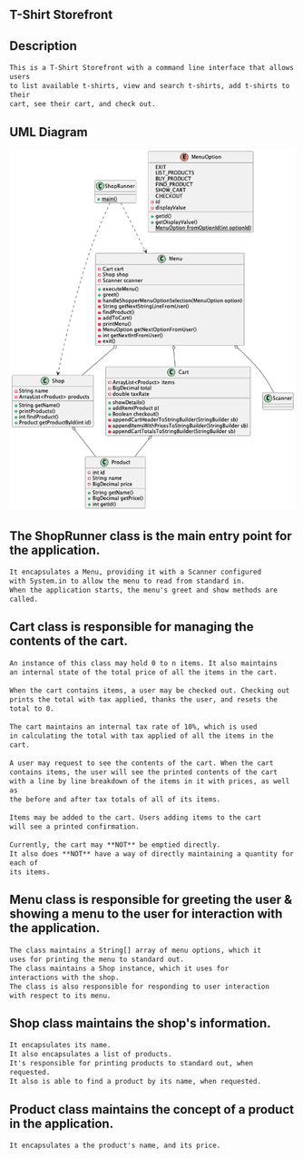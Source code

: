 ## T-Shirt Storefront 

## Description
    This is a T-Shirt Storefront with a command line interface that allows users 
    to list available t-shirts, view and search t-shirts, add t-shirts to their
    cart, see their cart, and check out.
## UML Diagram
![img.png](UML_Diagram.png)

## The ShopRunner class is the main entry point for the application.
    It encapsulates a Menu, providing it with a Scanner configured
    with System.in to allow the menu to read from standard in.
    When the application starts, the menu's greet and show methods are called.
    
## Cart class is responsible for managing the contents of the cart.
    An instance of this class may hold 0 to n items. It also maintains
    an internal state of the total price of all the items in the cart.

    When the cart contains items, a user may be checked out. Checking out
    prints the total with tax applied, thanks the user, and resets the
    total to 0.

    The cart maintains an internal tax rate of 10%, which is used
    in calculating the total with tax applied of all the items in the cart.

    A user may request to see the contents of the cart. When the cart
    contains items, the user will see the printed contents of the cart
    with a line by line breakdown of the items in it with prices, as well as
    the before and after tax totals of all of its items.
    
    Items may be added to the cart. Users adding items to the cart
    will see a printed confirmation.
    
    Currently, the cart may **NOT** be emptied directly.
    It also does **NOT** have a way of directly maintaining a quantity for each of
    its items.
## Menu class is responsible for greeting the user & showing a menu to the user for interaction with the application.
    The class maintains a String[] array of menu options, which it
    uses for printing the menu to standard out.
    The class maintains a Shop instance, which it uses for
    interactions with the shop.
    The class is also responsible for responding to user interaction
    with respect to its menu.

## Shop class maintains the shop's information.
    It encapsulates its name.
    It also encapsulates a list of products.
    It's responsible for printing products to standard out, when requested.
    It also is able to find a product by its name, when requested.

## Product class maintains the concept of a product in the application.
    It encapsulates a the product's name, and its price.